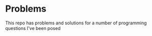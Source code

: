 # Problems

This repo has problems and solutions for a number of programming questions I've been posed